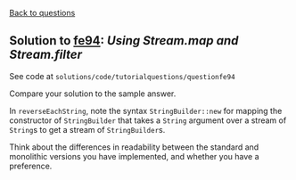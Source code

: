 [Back to questions](../README.md)

## Solution to [fe94](../questions/fe94): *Using Stream.map and Stream.filter*

See code at `solutions/code/tutorialquestions/questionfe94`

Compare your solution to the sample answer.

In `reverseEachString`, note the syntax `StringBuilder::new` for mapping the constructor of `StringBuilder` that takes a `String` argument over a stream of `String`s to get a stream of `StringBuilder`s.

Think about the differences in readability between the standard and monolithic versions you have implemented, and whether you have a preference.
